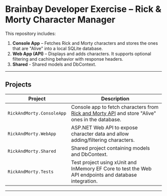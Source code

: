 # Brainbay Developer Exercise – Rick & Morty Character Manager

This repository includes:

1. **Console App** – Fetches Rick and Morty characters and stores the ones that are "Alive" into a local SQLite database.
2. **Web App (API)** – Displays and adds characters. It supports optional filtering and caching behavior with response headers.
3. **Shared** - Shared models and DbContext.
---

## Projects

| Project                   | Description |
|--------------------------|-------------|
| `RickAndMorty.ConsoleApp` | Console app to fetch characters from [Rick and Morty API](https://rickandmortyapi.com/api/character) and store "Alive" ones in the database. |
| `RickAndMorty.WebApp`     | ASP.NET Web API to expose character data and allow adding/filtering characters. |
| `RickAndMorty.Shared`     | Shared project containing models and DbContext. |
| `RickAndMorty.Tests`      | Test project using xUnit and InMemory EF Core to test the Web API endpoints and database integration. |



---
